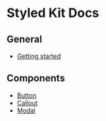 # Styled Kit Docs

## General

- [Getting started](/docs/getting-started/)

## Components

- [Button](/docs/components/button/)
- [Callout](/docs/components/callout/)
- [Modal](/docs/components/modal/)
